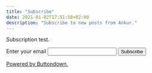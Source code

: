 ```yaml
---
title: "Subscribe"
date: 2021-01-02T17:51:58+02:00
description: "Subscribe to new posts from Ankur."
---
```


Subscription test.

<form
  action="https://buttondown.email/api/emails/embed-subscribe/ankuroh"
  method="post"
  target="popupwindow"
  onsubmit="window.open('https://buttondown.email/ankuroh', 'popupwindow')"
  class="embeddable-buttondown-form"
>
  <label for="bd-email">Enter your email</label>
  <input type="email" name="email" id="bd-email" />
  <input type="hidden" value="1" name="embed" />
  <input type="submit" value="Subscribe" />
  <p>
    <a href="https://buttondown.email" target="_blank">Powered by Buttondown.</a>
  </p>
</form>